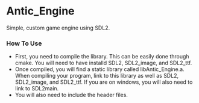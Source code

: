 Antic_Engine
============

Simple, custom game engine using SDL2.


### How To Use
- First, you need to compile the library. This can be easily done through cmake. You will need to have installd SDL2, SDL2_image, and SDL2_ttf.
- Once compiled, you will find a static library called libAntic_Engine.a. When compiling your program, link to this library as well as SDL2, SDL2_image, and SDL2_ttf. If you are on windows, you will also need to link to SDL2main.
- You will also need to include the header files.